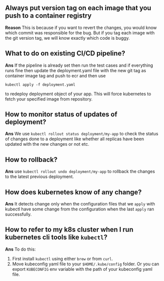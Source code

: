 ## Always put version tag on each image that you push to a container registry

**Reason** This is because if you want to revert the changes, you would know which commit was responsible for the bug. But if you tag each image with the git version tag, we will know exactly which code is buggy.

## What to do on existing CI/CD pipeline?

**Ans** If the pipeline is already set then run the test cases and if everything runs fine then update the deployment.yaml file with the new git tag as container image tag and push to ecr and then use
```
kubectl apply -f deployment.yaml
```
to redeploy deployment object of your app. This will force kubernetes to fetch your specified image from repository.

## How to monitor status of updates of deployment?

**Ans** We use `kubectl rollout status deployment/my-app` to check the status of changes done to a deployment like whether all replicas have been updated with the new changes or not etc.

## How to rollback?
**Ans** use `kubectl rollout undo deployment/my-app` to rollback the changes to the latest previous deployment.

## How does kubernetes know of any change?

**Ans** It detects change only when the configuration files that we `apply` with kubectl have some change from the configuration when the last `apply` ran successfully.  

## How to refer to my k8s cluster when I run kubernetes cli tools like `kubectl`?

**Ans** To do this:
1. First install `kubectl` using either `brew` or from `curl`.
2. Move kubeconfig yaml file to your `$HOME/.kube/config` folder. Or you can export `KUBECONFIG` env variable with the path of your kubeconfig yaml file.

